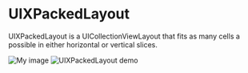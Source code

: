 # UIXPackedLayout
UIXPackedLayout is a UICollectionViewLayout that fits as many cells a possible in either horizontal or vertical slices.
  
![My image](gumbright.github.com/UIXPackedLayout/img/UIXPackedLayout.gif)
![UIXPackedLayout demo](https://github.com/gumbright/UIXPackedLayout/blob/master/img/UIXPackedLayout.gif)
